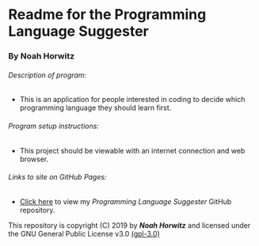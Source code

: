 # **Readme** for the **Programming Language Suggester**
### By Noah Horwitz

###### Description of program:
  * This is an application for people interested in coding to decide which programming language they should learn first.


###### Program setup instructions:
  * This project should be viewable with an internet connection and web browser.


###### Links to site on GitHub Pages:
  * [Click here](https://github.com/00noah/PL-Suggester) to view my _Programming Language Suggester_ GitHub repository.
  <!-- * [Click here](https://00noah.github.io/PL-Suggester/) to view my _Programming Language Suggester_ GH-Pages site. -->


This repository is copyright (C) 2019 by **_Noah Horwitz_** and licensed under the GNU General Public License v3.0 [(gpl-3.0)](https://www.gnu.org/licenses/gpl-3.0.en.html)
